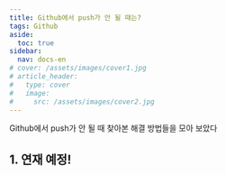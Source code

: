 ```yaml
---
title: Github에서 push가 안 될 때는?
tags: Github
aside:
  toc: true
sidebar:
  nav: docs-en
# cover: /assets/images/cover1.jpg
# article_header:
#   type: cover
#   image:
#     src: /assets/images/cover2.jpg
---
```


Github에서 push가 안 될 때 찾아본 해결 방법들을 모아 보았다

<!-- more -->

<h2 id="h1">1. 연재 예정!</h2>
